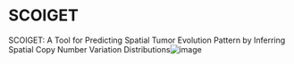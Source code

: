 # SCOIGET

SCOIGET: A Tool for Predicting Spatial Tumor Evolution Pattern by Inferring Spatial Copy Number Variation Distributions![image](https://github.com/user-attachments/assets/0c6f4b67-cbf1-4333-99ad-b73c0d688f73)
